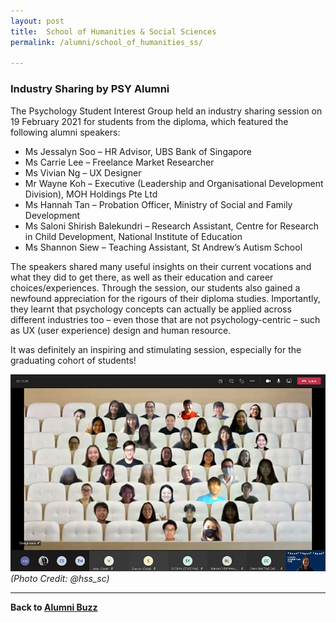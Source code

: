 ```yaml
---
layout: post
title:  School of Humanities & Social Sciences
permalink: /alumni/school_of_humanities_ss/

---
```

### Industry Sharing by PSY Alumni ###
The Psychology Student Interest Group held an industry sharing session on 19 February 2021 for students from the diploma, which featured the following alumni speakers:

<ul>
  <li>Ms Jessalyn Soo – HR Advisor, UBS Bank of Singapore</li>
  <li>Ms Carrie Lee – Freelance Market Researcher</li>
  <li>Ms Vivian Ng – UX Designer</li>
  <li>Mr Wayne Koh – Executive (Leadership and Organisational Development Division), MOH Holdings Pte Ltd</li>
  <li>Ms Hannah Tan – Probation Officer, Ministry of Social and Family Development</li>
  <li>Ms Saloni Shirish Balekundri – Research Assistant, Centre for Research in Child Development, National Institute of Education</li>
  <li>Ms Shannon Siew – Teaching Assistant, St Andrew’s Autism School</li>
</ul>

The speakers shared many useful insights on their current vocations and what they did to get there, as well as their education and career choices/experiences. Through the session, our students also gained a newfound appreciation for the rigours of their diploma studies. Importantly, they learnt that psychology concepts can actually be applied across different industries too – even those that are not psychology-centric – such as UX (user experience) design and human resource.

It was definitely an inspiring and stimulating session, especially for the graduating cohort of students! 

![PSY Alumni](/images/BeConnected_buzz_HSS1.png)
<br>*(Photo Credit: @hss_sc)*

---
**Back to [Alumni Buzz](/be-connected/alumnibuzz/)**
